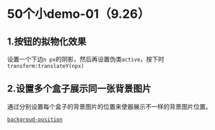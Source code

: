 # 50个小demo-01（9.26）

## 1.按钮的拟物化效果

设置一个下边`n px`的阴影，然后再设置伪类`active`，按下时`transform:translateY(npx)`

## 2.设置多个盒子展示同一张背景图片

通过分别设置每个盒子的背景图片的位置来使器展示不一样的背景图片位置。

[`backgroud-position`](https://developer.mozilla.org/zh-CN/docs/Web/CSS/background-position)